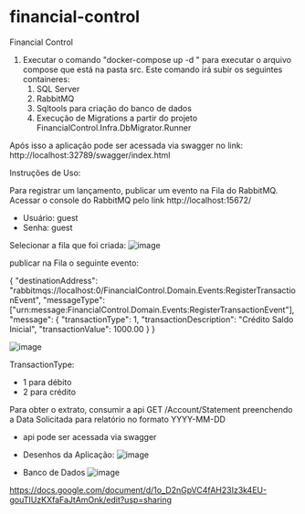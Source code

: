 # financial-control
Financial Control

1) Executar o comando "docker-compose up -d " para executar o arquivo compose que está na pasta src.
   Este comando irá subir os seguintes containeres:
   1) SQL Server
   2) RabbitMQ
   3) Sqltools para criação do banco de dados
   4) Execução de Migrations a partir do projeto FinancialControl.Infra.DbMigrator.Runner

Após isso a aplicação pode ser acessada via swagger no link: http://localhost:32789/swagger/index.html

Instruções de Uso:

Para registrar um lançamento, publicar um evento na Fila do RabbitMQ.
Acessar o console do RabbitMQ pelo link http://localhost:15672/
- Usuário: guest
- Senha: guest

Selecionar a fila que foi criada:
![image](https://github.com/souzafelipee/financial-control/assets/42378416/2c9194d6-59f7-471e-9f29-8a1b4ef65a88)

publicar na Fila o seguinte evento:

{
    "destinationAddress": "rabbitmqs://localhost:0/FinancialControl.Domain.Events:RegisterTransactionEvent",
    "messageType": ["urn:message:FinancialControl.Domain.Events:RegisterTransactionEvent"],
    "message": {
        "transactionType": 1,
        "transactionDescription": "Crédito Saldo Inicial",
        "transactionValue": 1000.00
    }
}

![image](https://github.com/souzafelipee/financial-control/assets/42378416/3aed64bd-36db-4a7d-aac6-4ca53875c084)

TransactionType: 
 - 1 para débito
 - 2 para crédito

Para obter o extrato, consumir a api GET /Account/Statement preenchendo a Data Solicitada para relatório no formato YYYY-MM-DD

- api pode ser acessada via swagger

- Desenhos da Aplicação:
![image](https://github.com/souzafelipee/financial-control/assets/42378416/cb8051f4-4243-42fa-8b34-ddf14f32c4c9)

- Banco de Dados
![image](https://github.com/souzafelipee/financial-control/assets/42378416/0e30a0f7-85b4-4771-a52d-f17a5685dbd6)

https://docs.google.com/document/d/1o_D2nGpVC4fAH23Iz3k4EU-gouTIUzKXfaFaJtAmOnk/edit?usp=sharing
